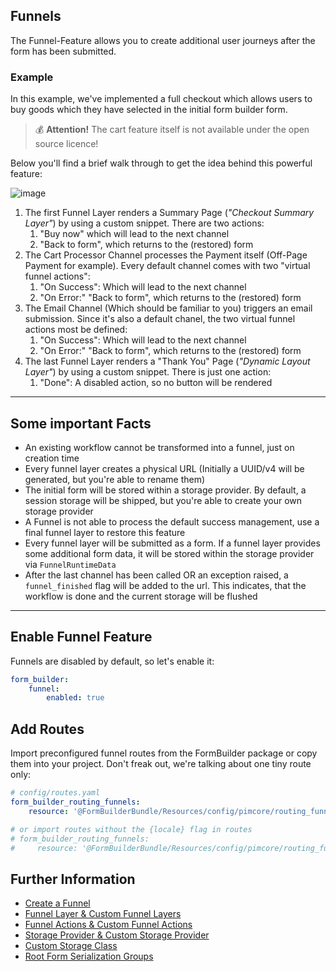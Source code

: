 ## Funnels
The Funnel-Feature allows you to create additional user journeys after the form has been submitted.

### Example
In this example, we've implemented a full checkout which allows users to buy goods which they have selected in the initial form builder form.

> 💰 **Attention!** The cart feature itself is not available under the open source licence!

Below you'll find a brief walk through to get the idea behind this powerful feature:

![image](https://user-images.githubusercontent.com/700119/207104368-133d754a-c404-4e62-bfb6-e753bcccb1ad.png)

1. The first Funnel Layer renders a Summary Page (_"Checkout Summary Layer"_) by using a custom snippet. There are two actions: 
   1. "Buy now" which will lead to the next channel
   2. "Back to form", which returns to the (restored) form
2. The Cart Processor Channel processes the Payment itself (Off-Page Payment for example). Every default channel comes with two "virtual funnel actions":
   1. "On Success": Which will lead to the next channel
   2. "On Error:" "Back to form", which returns to the (restored) form
3. The Email Channel (Which should be familiar to you) triggers an email submission. Since it's also a default chanel, the two virtual funnel actions most be defined:
   1. "On Success": Which will lead to the next channel
   2. "On Error:" "Back to form", which returns to the (restored) form
4. The last Funnel Layer renders a "Thank You" Page (_"Dynamic Layout Layer"_) by using a custom snippet. There is just one action: 
   1. "Done": A disabled action, so no button will be rendered

***

## Some important Facts
- An existing workflow cannot be transformed into a funnel, just on creation time
- Every funnel layer creates a physical URL (Initially a UUID/v4 will be generated, but you're able to rename them)
- The initial form will be stored within a storage provider. By default, a session storage will be shipped, but you're able to create your own storage provider
- A Funnel is not able to process the default success management, use a final funnel layer to restore this feature
- Every funnel layer will be submitted as a form. If a funnel layer provides some additional form data, it will be stored within the storage provider via `FunnelRuntimeData`
- After the last channel has been called OR an exception raised, a `funnel_finished` flag will be added to the url. This indicates, that the workflow is done and the current storage will be flushed

***

## Enable Funnel Feature
Funnels are disabled by default, so let's enable it:

```yaml
form_builder:
    funnel:
        enabled: true
```

## Add Routes
Import preconfigured funnel routes from the FormBuilder package or copy them into your project.
Don't freak out, we're talking about one tiny route only:

```yaml
# config/routes.yaml
form_builder_routing_funnels:
    resource: '@FormBuilderBundle/Resources/config/pimcore/routing_funnels.yml'

# or import routes without the {locale} flag in routes
# form_builder_routing_funnels:
#     resource: '@FormBuilderBundle/Resources/config/pimcore/routing_funnels_not_localized.yml'
```

## Further Information
- [Create a Funnel](./Funnel/0_CreateFunnel.md)
- [Funnel Layer & Custom Funnel Layers](./Funnel/10_FunnelLayer.md)
- [Funnel Actions & Custom Funnel Actions](./Funnel/20_FunnelActions.md)
- [Storage Provider & Custom Storage Provider](./Funnel/30_StorageProvider.md)
- [Custom Storage Class](./Funnel/40_CustomStorageClass.md)
- [Root Form Serialization Groups](./Funnel/50_RootForm.md)
